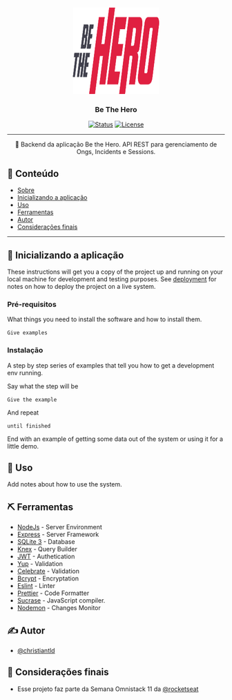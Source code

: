<p align="center">
  <a href="" rel="noopener">
 <img width=200px height=200px src="../frontend/src/assets/logo.svg" alt="Project logo"></a>
</p>

<h3 align="center">Be The Hero</h3>

<div align="center">

[![Status](https://img.shields.io/badge/status-active-success.svg)]()
[![License](https://img.shields.io/badge/license-MIT-blue.svg)](/LICENSE)

</div>

---

<p align="center">🧐 Backend da aplicação Be the Hero. API REST para gerenciamento de Ongs, Incidents e Sessions.
    <br>
</p>

## 📝 Conteúdo

- [Sobre](#about)
- [Inicializando a aplicação](#getting_started)
- [Uso](#usage)
- [Ferramentas](#built_using)
- [Autor](#authors)
- [Considerações finais](#acknowledgement)
---

## 🏁 Inicializando a aplicação <a name = "getting_started"></a>

These instructions will get you a copy of the project up and running on your local machine for development and testing purposes. See [deployment](#deployment) for notes on how to deploy the project on a live system.

### Pré-requisitos

What things you need to install the software and how to install them.

```
Give examples
```

### Instalação

A step by step series of examples that tell you how to get a development env running.

Say what the step will be

```
Give the example
```

And repeat

```
until finished
```

End with an example of getting some data out of the system or using it for a little demo.


## 🎈 Uso <a name="usage"></a>

Add notes about how to use the system.

## ⛏️ Ferramentas <a name = "built_using"></a>

- [NodeJs](https://nodejs.org/en/) - Server Environment
- [Express](https://expressjs.com/) - Server Framework
- [SQLite 3](https://www.mongodb.com/) - Database
- [Knex](http://knexjs.org/) - Query Builder
- [JWT](https://jwt.io/) - Authetication
- [Yup](https://github.com/jquense/yup) - Validation
- [Celebrate](https://github.com/arb/celebrate) - Validation
- [Bcrypt](https://www.npmjs.com/package/bcrypt) - Encryptation
- [Eslint](https://eslint.org/) - Linter
- [Prettier](https://prettier.io/) - Code Formatter
- [Sucrase](https://github.com/alangpierce/sucrase) -  JavaScript compiler.
- [Nodemon](https://nodemon.io/) - Changes Monitor

## ✍️ Autor <a name = "authors"></a>

- [@christiantld](https://github.com/christiantld)

## 🎉 Considerações finais <a name = "acknowledgement"></a>

- Esse projeto faz parte da Semana Omnistack 11 da [@rocketseat](https://rocketseat.com.br/)
